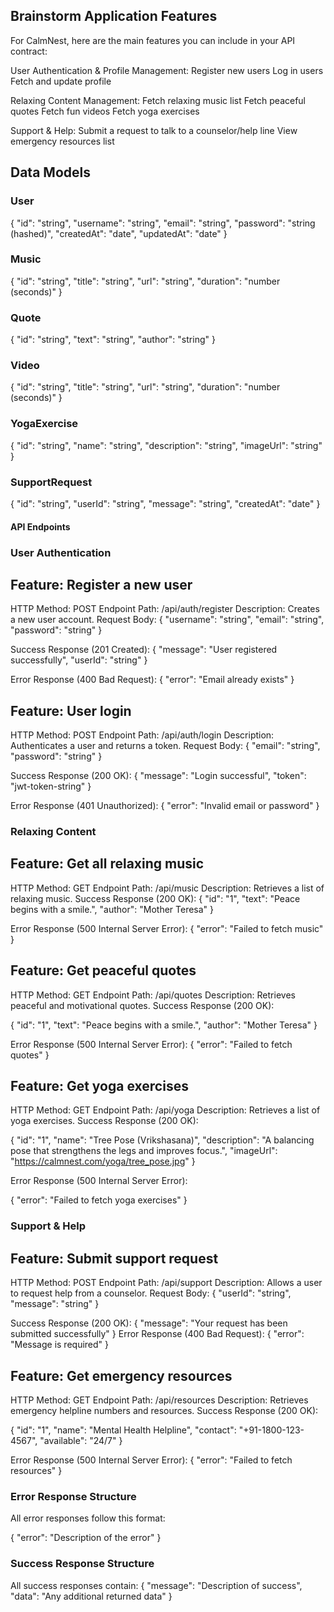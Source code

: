 ## Brainstorm Application Features
For CalmNest, here are the main features you can include in your API contract:

User Authentication & Profile Management:
Register new users
Log in users
Fetch and update profile

Relaxing Content Management:
Fetch relaxing music list
Fetch peaceful quotes
Fetch fun videos
Fetch yoga exercises

Support & Help:
Submit a request to talk to a counselor/help line
View emergency resources list

## Data Models

### User
{
  "id": "string",
  "username": "string",
  "email": "string",
  "password": "string (hashed)",
  "createdAt": "date",
  "updatedAt": "date"
}

### Music
{
  "id": "string",
  "title": "string",
  "url": "string",
  "duration": "number (seconds)"
}

### Quote
{
  "id": "string",
  "text": "string",
  "author": "string"
}

### Video
{
  "id": "string",
  "title": "string",
  "url": "string",
  "duration": "number (seconds)"
}

### YogaExercise
{
  "id": "string",
  "name": "string",
  "description": "string",
  "imageUrl": "string"
}

### SupportRequest
{
  "id": "string",
  "userId": "string",
  "message": "string",
  "createdAt": "date"
}


#### API Endpoints
### User Authentication
## Feature: Register a new user
HTTP Method: POST
Endpoint Path: /api/auth/register
Description: Creates a new user account.
Request Body:
{
  "username": "string",
  "email": "string",
  "password": "string"
}

Success Response (201 Created):
{
  "message": "User registered successfully",
  "userId": "string"
}

Error Response (400 Bad Request):
{
  "error": "Email already exists"
}

## Feature: User login
HTTP Method: POST
Endpoint Path: /api/auth/login
Description: Authenticates a user and returns a token.
Request Body:
{
  "email": "string",
  "password": "string"
}

Success Response (200 OK):
{
  "message": "Login successful",
  "token": "jwt-token-string"
}

Error Response (401 Unauthorized):
{
  "error": "Invalid email or password"
}

### Relaxing Content
## Feature: Get all relaxing music
HTTP Method: GET
Endpoint Path: /api/music
Description: Retrieves a list of relaxing music.
Success Response (200 OK):
{
    "id": "1",
    "text": "Peace begins with a smile.",
    "author": "Mother Teresa"
  }

Error Response (500 Internal Server Error):
{
  "error": "Failed to fetch music"
}

## Feature: Get peaceful quotes
HTTP Method: GET
Endpoint Path: /api/quotes
Description: Retrieves peaceful and motivational quotes.
Success Response (200 OK):

  {
    "id": "1",
    "text": "Peace begins with a smile.",
    "author": "Mother Teresa"
  }

Error Response (500 Internal Server Error):
{
  "error": "Failed to fetch quotes"
}

## Feature: Get yoga exercises
HTTP Method: GET
Endpoint Path: /api/yoga
Description: Retrieves a list of yoga exercises.
Success Response (200 OK):

  {
    "id": "1",
    "name": "Tree Pose (Vrikshasana)",
    "description": "A balancing pose that strengthens the legs and improves focus.",
    "imageUrl": "https://calmnest.com/yoga/tree_pose.jpg"
  }

Error Response (500 Internal Server Error):

{
  "error": "Failed to fetch yoga exercises"
}
### Support & Help
## Feature: Submit support request
HTTP Method: POST
Endpoint Path: /api/support
Description: Allows a user to request help from a counselor.
Request Body:
{
  "userId": "string",
  "message": "string"
}

Success Response (200 OK):
{
  "message": "Your request has been submitted successfully"
}
Error Response (400 Bad Request):
{
  "error": "Message is required"
}

## Feature: Get emergency resources
HTTP Method: GET
Endpoint Path: /api/resources
Description: Retrieves emergency helpline numbers and resources.
Success Response (200 OK):


  {
    "id": "1",
    "name": "Mental Health Helpline",
    "contact": "+91-1800-123-4567",
    "available": "24/7"
  }

Error Response (500 Internal Server Error):
{
  "error": "Failed to fetch resources"
}

### Error Response Structure
All error responses follow this format:

{
  "error": "Description of the error"
}
### Success Response Structure
All success responses contain:
{
  "message": "Description of success",
  "data": "Any additional returned data"
}
